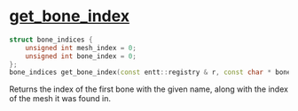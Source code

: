 # [get_bone_index](get_bone_index.hpp)

```cpp
struct bone_indices {
    unsigned int mesh_index = 0;
    unsigned int bone_index = 0;
};
bone_indices get_bone_index(const entt::registry & r, const char * bone, const data::model_skeleton & model);
```

Returns the index of the first bone with the given name, along with the index of the mesh it was found in.